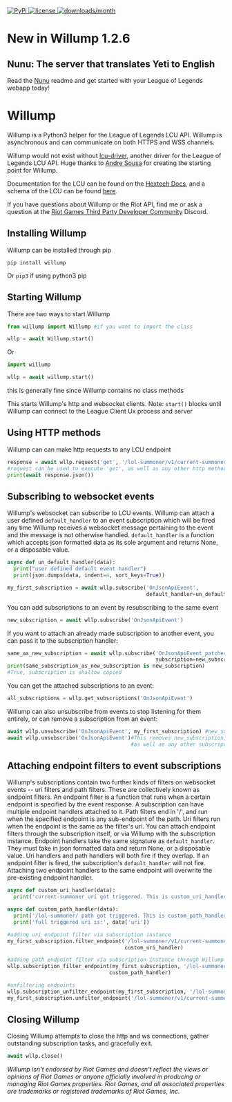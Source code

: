 <p>
<a href="">
        <img src="https://img.shields.io/pypi/v/willump?style=for-the-badge" alt="PyPi">
    </a>
    <a href="">
        <img src="https://img.shields.io/github/license/elliejs/willump?style=for-the-badge" alt="license">
    </a>
    <a href="">
        <img src="https://img.shields.io/pypi/dm/willump?style=for-the-badge" alt="downloads/month">
    </a>
</p>

# New in Willump 1.2.6
## Nunu: The server that translates Yeti to English
Read the [Nunu](https://github.com/elliejs/Willump/blob/main/tutorial/nunu.md) readme and get started with your League of Legends webapp today!

# Willump
Willump is a Python3 helper for the League of Legends LCU API. Willump is asynchronous and can communicate on both HTTPS and WSS channels.

Willump would not exist without [lcu-driver](https://github.com/sousa-andre/lcu-driver), another driver for the League of Legends LCU API. Huge thanks to [Andre Sousa](https://github.com/sousa-andre) for creating the starting point for Willump.

Documentation for the LCU can be found on the [Hextech Docs](https://www.hextechdocs.dev/lol/lcuapi), and a schema of the LCU can be found [here](http://www.mingweisamuel.com/lcu-schema/tool/).

If you have questions about Willump or the Riot API, find me or ask a question at the [Riot Games Third Party Developer Community](https://discord.gg/riotgamesdevrel) Discord.

## Installing Willump
Willump can be installed through pip
```
pip install willump
```
Or `pip3` if using python3 pip

## Starting Willump
There are two ways to start Willump
```py
from willump import Willump #if you want to import the class

wllp = await Willump.start()
```
Or
```py
import willump

wllp = await willump.start()
```
this is generally fine since Willump contains no class methods

This starts Willump's http and websocket clients. Note: `start()` blocks until Willump can connect to the League Client Ux process and server

## Using HTTP methods
Willump can can make http requests to any LCU endpoint
```py
response = await wllp.request('get', '/lol-summoner/v1/current-summoner')
#request can be used to execute 'get', as well as any other http method
print(await response.json())
```

## Subscribing to websocket events
Willump's websocket can subscribe to LCU events. Willump can attach a user defined `default_handler` to an event subscription which will be fired any time Willump receives a websocket message pertaining to the event and the message is not otherwise handled. `default_handler` is a function which accepts json formatted data as its sole argument and returns None, or a disposable value.
```py
async def un_default_handler(data):
  print("user defined default event handler")
  print(json.dumps(data, indent=4, sort_keys=True))

my_first_subscription = await wllp.subscribe('OnJsonApiEvent',
                                             default_handler=un_default_handler)
```

You can add subscriptions to an event by resubscribing to the same event
```py
new_subscription = await wllp.subscribe('OnJsonApiEvent')
```

If you want to attach an already made subscription to another event, you can pass it to the subscription handler:
```py
same_as_new_subscription = await wllp.subscribe('OnJsonApiEvent_patcher_v1_status',
                                                subscription=new_subscription)
print(same_subscription_as_new_subscription is new_subscription)
#True, subscription is shallow copied
```

You can get the attached subscriptions to an event:
```py
all_subscriptions = wllp.get_subscriptions('OnJsonApiEvent')
```

Willump can also unsubscribe from events to stop listening for them entirely, or can remove a subscription from an event:
```py
await wllp.unsubscribe('OnJsonApiEvent', my_first_subscription) #new_subscription is still active
await wllp.unsubscribe('OnJsonApiEvent')#This removes new_subscription,
                                        #as well as any other subscriptions on 'OnJsonApiEvent'
```

## Attaching endpoint filters to event subscriptions
Willump's subscriptions contain two further kinds of filters on websocket events -- uri filters and path filters. These are collectively known as endpoint filters. An endpoint filter is a function that runs when a certain endpoint is specified by the event response. A subscription can have multiple endpoint handlers attached to it. Path filters end in '/', and run when the specified endpoint is any sub-endpoint of the path. Uri filters run when the endpoint is the same as the filter's uri. You can attach endpoint filters through the subscription itself, or via Willump with the subscription instance. Endpoint handlers take the same signature as `default_handler`. They must take in json formatted data and return None, or a disposable value. Uri handlers and path handlers will both fire if they overlap. If an endpoint filter is fired, the subscription's `default_handler` will not fire. Attaching two endpoint handlers to the same endpoint will overwrite the pre-existing endpoint handler.

```py
async def custom_uri_handler(data):
  print('current-summoner uri got triggered. This is custom_uri_handler')

async def custom_path_handler(data):
  print('/lol-summoner/ path got triggered. This is custom_path_handler')
  print('full triggered uri is:', data['uri'])

#adding uri endpoint filter via subscription instance
my_first_subscription.filter_endpoint('/lol-summoner/v1/current-summoner',
                                      custom_uri_handler)

#adding path endpoint filter via subscription instance through Willump
wllp.subscription_filter_endpoint(my_first_subscription, '/lol-summoner/',
                                 custom_path_handler)

#unfiltering endpoints
wllp.subscription_unfilter_endpoint(my_first_subscription, '/lol-summoner/')
my_first_subscription.unfilter_endpoint('/lol-summoner/v1/current-summoner')
```

## Closing Willump
Closing Willump attempts to close the http and ws connections, gather outstanding subscription tasks, and gracefully exit.
```py
await wllp.close()
```

*Willump isn't endorsed by Riot Games and doesn't reflect the views or opinions of Riot Games or anyone officially involved in producing or managing Riot Games properties. Riot Games, and all associated properties are trademarks or registered trademarks of Riot Games, Inc.*
